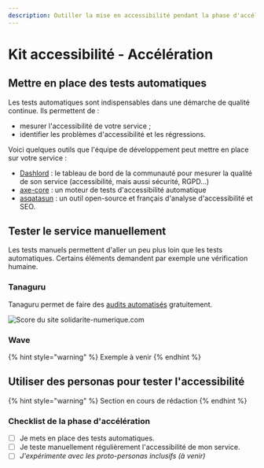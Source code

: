 ```yaml
---
description: Outiller la mise en accessibilité pendant la phase d'accélération.
---
```


# Kit accessibilité - Accélération

## **Mettre en place des tests automatiques**

Les tests automatiques sont indispensables dans une démarche de qualité continue. Ils permettent de :

* mesurer l'accessibilité de votre service ;
* identifier les problèmes d'accessibilité et les régressions.

Voici quelques outils que l'équipe de développement peut mettre en place sur votre service :

* [Dashlord](https://doc.incubateur.net/communaute/travailler-a-beta-gouv/jutilise-les-outils-de-la-communaute/dashlord) : le tableau de bord de la communauté pour mesurer la qualité de son service (accessibilité, mais aussi sécurité, RGPD...)
* [axe-core](https://github.com/dequelabs/axe-core) : un moteur de tests d'accessibilité automatique
* [asqatasun](https://hub.docker.com/r/asqatasun/asqatasun/) : un outil open-source et français d'analyse d'accessibilité et SEO.

## Tester le service manuellement

Les tests manuels permettent d'aller un peu plus loin que les tests automatiques. Certains éléments demandent par exemple une vérification humaine.

### Tanaguru

Tanaguru permet de faire des [audits automatisés](https://my.tanaguru.com/home/contract/audit-page-set-up.html?cr=943) gratuitement.

![Score du site solidarite-numerique.com](../../../../.gitbook/assets/Screenshot\_2020-05-26%20Re%CC%81sultat%20de%20l'audit%20pour%20la%20page%20https%20solidarite-numerique%20fr%20.png)

### Wave

{% hint style="warning" %}
Exemple à venir
{% endhint %}

## Utiliser des personas pour tester l'accessibilité

{% hint style="warning" %}
Section en cours de rédaction
{% endhint %}

### Checklist de la phase d'accélération

* [ ] Je mets en place des tests automatiques.
* [ ] Je teste manuellement régulièrement l'accessibilité de mon service.
* [ ] _J'expérimente avec les proto-personas inclusifs (à venir)_

